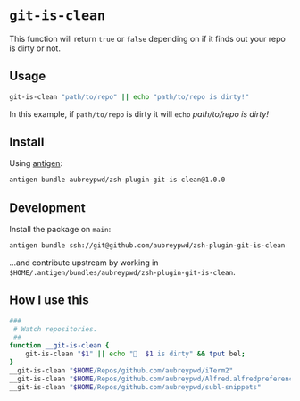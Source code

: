 # `git-is-clean`

This function will return `true` or `false` depending on if it finds out your repo
is dirty or not.

## Usage

```bash
git-is-clean "path/to/repo" || echo "path/to/repo is dirty!"
```

In this example, if `path/to/repo` is dirty it will `echo` _path/to/repo is dirty!_

## Install

Using [antigen](https://github.com/zsh-users/antigen):

```bash
antigen bundle aubreypwd/zsh-plugin-git-is-clean@1.0.0
```

## Development

Install the package on `main`:

```bash
antigen bundle ssh://git@github.com/aubreypwd/zsh-plugin-git-is-clean
```

...and contribute upstream by working in `$HOME/.antigen/bundles/aubreypwd/zsh-plugin-git-is-clean`.

## How I use this

```bash
###
 # Watch repositories.
 ##
function __git-is-clean {
    git-is-clean "$1" || echo "🚨  $1 is dirty" && tput bel;
}
__git-is-clean "$HOME/Repos/github.com/aubreypwd/iTerm2"
__git-is-clean "$HOME/Repos/github.com/aubreypwd/Alfred.alfredpreferences"
__git-is-clean "$HOME/Repos/github.com/aubreypwd/subl-snippets"
```
